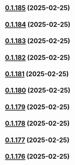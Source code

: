 ## [0.1.185](https://github.com/binary-braids/terraform-oracle/compare/v0.1.184...v0.1.185) (2025-02-25)



## [0.1.184](https://github.com/binary-braids/terraform-oracle/compare/v0.1.183...v0.1.184) (2025-02-25)



## [0.1.183](https://github.com/binary-braids/terraform-oracle/compare/v0.1.182...v0.1.183) (2025-02-25)



## [0.1.182](https://github.com/binary-braids/terraform-oracle/compare/v0.1.181...v0.1.182) (2025-02-25)



## [0.1.181](https://github.com/binary-braids/terraform-oracle/compare/v0.1.180...v0.1.181) (2025-02-25)



## [0.1.180](https://github.com/binary-braids/terraform-oracle/compare/v0.1.179...v0.1.180) (2025-02-25)



## [0.1.179](https://github.com/binary-braids/terraform-oracle/compare/v0.1.178...v0.1.179) (2025-02-25)



## [0.1.178](https://github.com/binary-braids/terraform-oracle/compare/v0.1.177...v0.1.178) (2025-02-25)



## [0.1.177](https://github.com/binary-braids/terraform-oracle/compare/v0.1.176...v0.1.177) (2025-02-25)



## [0.1.176](https://github.com/binary-braids/terraform-oracle/compare/v0.1.175...v0.1.176) (2025-02-25)



